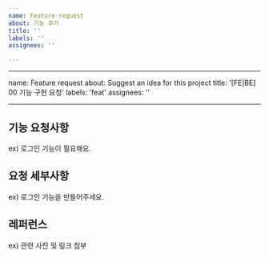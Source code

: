```yaml
---
name: Feature request
about: 기능 추가
title: ''
labels: ''
assignees: ''

---
```


---

name: Feature request
about: Suggest an idea for this project
title: '[FE|BE] 00 기능 구현 요청'
labels: 'feat'
assignees: ''

---

## 기능 요청사항

ex) 로그인 기능이 필요해요.

## 요청 세부사항

ex) 로그인 기능을 만들어주세요.

## 레퍼런스

ex) 관련 사진 및 링크 첨부
